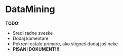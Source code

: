 # DataMining 

**TODO:** 

* Sredi radne sveske
* Dodaj komentare
* Pokreni ostale primere, ako stigneš dodaj još neke
* **PISANI DOKUMENT!!!**
